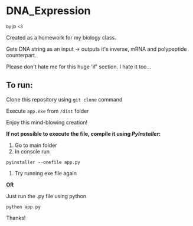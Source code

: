 # DNA_Expression
<sub>by jb <3</sub>

Created as a homework for my biology class.

Gets DNA string as an input -> outputs it's inverse, mRNA and polypeptide counterpart.

Please don't hate me for this huge 'if' section. I hate it too...

## To run:
Clone this repository using `git clone` command

Execute `app.exe` from `/dist` folder

Enjoy this mind-blowing creation!

**If not possible to execute the file, compile it using _PyInstaller_:**

1. Go to main folder
2. In console run

`pyinstaller --onefile app.py`

1. Try running exe file again

**OR**

Just run the .py file using python

`python app.py`


Thanks!